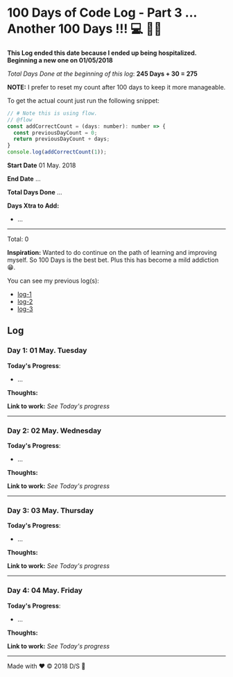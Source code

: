 # 100 Days of Code Log - Part 3 ... Another 100 Days !!! 💻 🕺🤖

**This Log ended this date because I ended up being hospitalized. Beginning a new one on 01/05/2018**

*Total Days Done at the beginning of this log*: **245 Days + 30 = 275**

**NOTE:** I prefer to reset my count after 100 days to keep it more manageable.

To get the actual count just run the following snippet: 

```js
// # Note this is using flow.
// @flow
const addCorrectCount = (days: number): number => {
  const previousDayCount = 0; 
  return previousDayCount + days;
}
console.log(addCorrectCount(1));
```

**Start Date** 01 May. 2018

**End Date** ...

**Total Days Done** ...

**Days Xtra to Add:**

  - ...
  ---------------------------
  Total: 0

**Inspiration:** Wanted to do continue on the path of learning and improving myself. So 100 Days is the best bet. Plus this has become a mild addiction 😁.

You can see my previous log(s): 
  -  [log-1](previous_logs/README_LOG_PT_1.md)
  -  [log-2](previous_logs/README_LOG_PT_2.md)
  -  [log-3](previous_logs/README_LOG_PT_3.md)


## Log

### Day 1: 01 May. Tuesday

**Today's Progress**: 

- ...

**Thoughts:**

**Link to work:** *See Today's progress*

<hr />

### Day 2: 02 May. Wednesday

**Today's Progress**: 

- ...

**Thoughts:**

**Link to work:** *See Today's progress*

<hr />

### Day 3: 03 May. Thursday

**Today's Progress**: 

- ...

**Thoughts:**

**Link to work:** *See Today's progress*

<hr />

### Day 4: 04 May. Friday

**Today's Progress**: 

- ...

**Thoughts:**

**Link to work:** *See Today's progress*

<hr />

Made with ❤️ &copy; 2018 D/S 💯